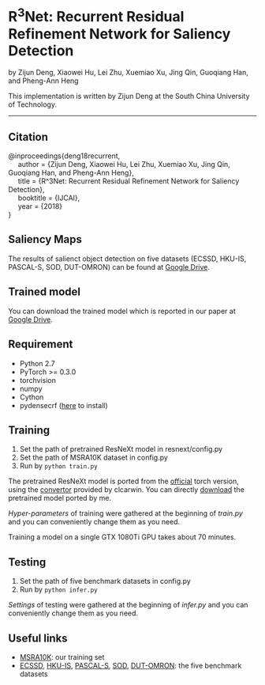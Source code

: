 # R<sup>3</sup>Net: Recurrent Residual Refinement Network for Saliency Detection

by Zijun Deng, Xiaowei Hu, Lei Zhu, Xuemiao Xu, Jing Qin, Guoqiang Han, and Pheng-Ann Heng

This implementation is written by Zijun Deng at the South China University of Technology.

***

## Citation
@inproceedings{deng18recurrent,   
&nbsp;&nbsp;&nbsp;&nbsp;  author = {Zijun Deng, Xiaowei Hu, Lei Zhu, Xuemiao Xu, Jing Qin, Guoqiang Han, and Pheng-Ann Heng},    
&nbsp;&nbsp;&nbsp;&nbsp;  title = {R^3Net: Recurrent Residual Refinement Network for Saliency Detection},    
&nbsp;&nbsp;&nbsp;&nbsp;  booktitle = {IJCAI},    
&nbsp;&nbsp;&nbsp;&nbsp;  year  = {2018}    
}

## Saliency Maps   

The results of salienct object detection on five datasets (ECSSD, HKU-IS, PASCAL-S, SOD, DUT-OMRON) can be found 
at [Google Drive](https://drive.google.com/open?id=1PloaTokZEfWPy8voDm7mp3yvHnXCtn2c).

## Trained model

You can download the trained model which is reported in our paper at 
[Google Drive](https://drive.google.com/open?id=1Y50Cj5Ek-ZIsFj03_pRMSsvqXXeIJSaS).

## Requirement
* Python 2.7
* PyTorch >= 0.3.0
* torchvision
* numpy
* Cython
* pydensecrf ([here](https://github.com/Andrew-Qibin/dss_crf) to install)

## Training
1. Set the path of pretrained ResNeXt model in resnext/config.py
2. Set the path of MSRA10K dataset in config.py
3. Run by ```python train.py```

The pretrained ResNeXt model is ported from the [official](https://github.com/facebookresearch/ResNeXt) torch version,
using the [convertor](https://github.com/clcarwin/convert_torch_to_pytorch) provided by clcarwin. 
You can directly [download](https://drive.google.com/open?id=1dnH-IHwmu9xFPlyndqI6MfF4LvH6JKNQ) the pretrained model ported by me.

*Hyper-parameters* of training were gathered at the beginning of *train.py* and you can conveniently 
change them as you need.

Training a model on a single GTX 1080Ti GPU takes about 70 minutes.

## Testing
1. Set the path of five benchmark datasets in config.py
2. Run by ```python infer.py```

*Settings* of testing were gathered at the beginning of *infer.py* and you can conveniently 
change them as you need.

## Useful links
* [MSRA10K](http://mmcheng.net/msra10k/): our training set
* [ECSSD](http://www.cse.cuhk.edu.hk/leojia/projects/hsaliency/dataset.html), 
[HKU-IS](https://sites.google.com/site/ligb86/hkuis), 
[PASCAL-S](http://cbi.gatech.edu/salobj/), 
[SOD](http://elderlab.yorku.ca/SOD/), 
[DUT-OMRON](http://ice.dlut.edu.cn/lu/DUT-OMRON/Homepage.htm): the five benchmark datasets

